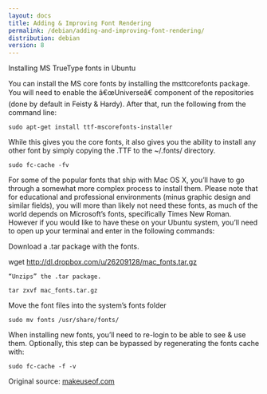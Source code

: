 ```yaml
---
layout: docs
title: Adding & Improving Font Rendering
permalink: /debian/adding-and-improving-font-rendering/
distribution: debian
version: 8
---
```



Installing MS TrueType fonts in Ubuntu

You can install the MS core fonts by installing the msttcorefonts package. You will need to enable the â€œUniverseâ€ component of the repositories (done by default in Feisty & Hardy). After that, run the following from the command line:

```
sudo apt-get install ttf-mscorefonts-installer
```

While this gives you the core fonts, it also gives you the ability to install any other font by simply copying the .TTF to the ~/.fonts/ directory.


```
sudo fc-cache -fv
```

For some of the popular fonts that ship with Mac OS X, you’ll have to go through a somewhat more complex process to install them. Please note that for educational and professional environments (minus graphic design and similar fields), you will more than likely not need these fonts, as much of the world depends on Microsoft’s fonts, specifically Times New Roman. However if you would like to have these on your Ubuntu system, you’ll need to open up your terminal and enter in the following commands:


Download a .tar package with the fonts.

wget http://dl.dropbox.com/u/26209128/mac_fonts.tar.gz

    “Unzips” the .tar package.

    tar zxvf mac_fonts.tar.gz

Move the font files into the system’s fonts folder

```    
sudo mv fonts /usr/share/fonts/
```

When installing new fonts, you’ll need to re-login to be able to see & use them. Optionally, this step can be bypassed by regenerating the fonts cache with:

```
sudo fc-cache -f -v
```


Original source: [makeuseof.com](http://www.makeuseof.com/tag/how-to-get-mac-and-windows-fonts-in-ubuntu-linux/)
